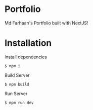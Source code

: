 # Portfolio

Md Farhaan's Portfolio built with NextJS!

# Installation

Install dependencies

```
$ npm i
```

Build Server

```
$ npm build
```

Run Server

```
$ npm run dev
```
